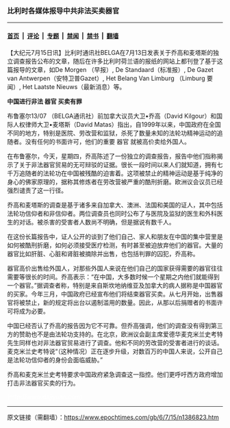 ### 比利时各媒体报导中共非法买卖器官

---

#### [首页](../../../..?n1386823) &nbsp;|&nbsp; [评论](../../../../../epoch-comment?n1386823) &nbsp;|&nbsp; [专题](../../../../../epoch-special?n1386823) &nbsp;|&nbsp; [禁闻](../../../../../epoch-news?n1386823) &nbsp;|&nbsp; [禁书](../../../../../books?n1386823) &nbsp;|&nbsp; [翻墙](https://github.com/gfw-breaker/nogfw/blob/master/README.md?n1386823)


<div class="post_content" id="artbody" itemprop="articleBody">
 <!-- article content begin -->
 <p>
  【大纪元7月15日讯】比利时通讯社BELGA在7月13日发表关于乔高和麦塔斯的独立调查报告公布的文章，随后在许多比利时荷兰语的报纸的网站上都刊登了基于这篇报导的文章，如De Morgen （早报）, De Standaard（标准报）, De Gazet van Antwerpen（安特卫普Gazet）, Het Belang Van Limburg （Limburg 要闻）, Het Laatste Nieuws（最新消息）等。
 </p>
 <p>
  <b>
   中国进行非法
   <ok href="https://www.epochtimes.com/gb/tag/%E5%99%A8%E5%AE%98.html">
    器官
   </ok>
   买卖有罪
  </b>
 </p>
 <p>
  布鲁塞尔13/07 （BELGA通讯社）前加拿大议员大卫•乔高（David Kilgour）和国际人权律师大卫•麦塔斯（David Matas）指出，自1999年以来，中国政府在全国不同的地方，特别是医院、劳改营和监狱，杀死了数量未知的法轮功精神运动的追随者。没有任何的书面许可，他们的重要
  <ok href="https://www.epochtimes.com/gb/tag/%E5%99%A8%E5%AE%98.html">
   器官
  </ok>
  就被高价卖给外国人。
 </p>
 <p>
  在布鲁塞尔，今天，星期四，乔高陈述了一份独立的调查报告，报告中他们指称揭示了关于非法器官贸易的无可辩驳的证据。很长一段时间以来人们就知道，拥有七千万追随者的法轮功在中国被残酷的迫害着。这项被禁止的精神运动是基于纯净的身心的佛家原理的，据称其修炼者在劳改营被严重的酷刑折磨。欧洲议会议员已经强烈谴责了这一行径。
 </p>
 <p>
  乔高和麦塔斯的调查是基于诸多来自加拿大、澳洲、法国和美国的证人，其中包括法轮功信仰者和非信仰者。两位调查员也同时公布了与医院及监狱的医生和外科医生的对话。被杀害的受害者人数尚不明确，但是据说有数千人。
 </p>
 <p>
  在这份长篇报告中，证人公开的谈到了他们自己、家人和朋友在中国的集中营里是如何被酷刑折磨，如何必须接受医疗检测，有时甚至被迫放弃他们的器官。大量的器官比如肝脏、心脏和肾脏被摘除并出售，也包括判罪的囚犯，乔高称。
 </p>
 <p>
  器官高价出售给外国人，对那些外国人来说在他们自己的国家获得需要的器官往往需要等很长的时间。乔高表示：“在中国，大多数时候一个星期之内他们就能得到一个器官。”据调查者称，特别是来自斯坎地纳维亚及加拿大的病人据称是中国器官的买家。今年三月，中国政府已经宣布他们将结束器官买卖。从七月开始，出售器官将被禁止，新的规定将出台以遏制滥用的数量。因此，从那以后捐赠者的书面许可将成为必要。
 </p>
 <p>
  中国已经否认了乔高的报告因为它不可靠。但乔高强调，他们的调查没有得到第三方的赞助也不是由法轮功支持的。在北京，欧洲议会副主席爱德华麦克米兰史考特先生同样也对非法器官贸易进行了调查。他和不同的劳改营的受害者进行的谈话。麦克米兰史考特说“（这种情况）正在逐步升级，对数百万的中国人来说，公开自己是法轮功信仰者的身份会面临威胁。”
 </p>
 <p>
  乔高和麦克米兰史考特要求中国政府紧急调查这一指控。他们更呼吁西方政府增加打击非法器官买卖的行为。
 </p>
 <p>
  <p>
   <font color="#ffffff">
    (http://www.dajiyuan.com)
   </font>
  </p>
  <!-- article content end -->
  <div id="below_article_ad">
  </div>
 </p>
</div>


---

原文链接（需翻墙）：https://www.epochtimes.com/gb/6/7/15/n1386823.htm